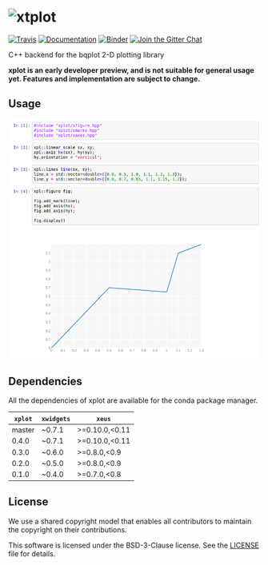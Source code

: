 # ![xtplot](http://quantstack.net/assets/images/xplot.svg)

[![Travis](https://travis-ci.org/QuantStack/xplot.svg?branch=master)](https://travis-ci.org/QuantStack/xplot)
[![Documentation](http://readthedocs.org/projects/xplot/badge/?version=latest)](https://xplot.readthedocs.io/en/latest/?badge=latest)
[![Binder](https://img.shields.io/badge/launch-binder-brightgreen.svg)](https://beta.mybinder.org/v2/gh/QuantStack/xplot/0.4.0-binder2?filepath=notebooks)
[![Join the Gitter Chat](https://badges.gitter.im/Join%20Chat.svg)](https://gitter.im/QuantStack/Lobby?utm_source=badge&utm_medium=badge&utm_campaign=pr-badge&utm_content=badge)

C++ backend for the bqplot 2-D plotting library

**xplot is an early developer preview, and is not suitable for general usage yet. Features and implementation are subject to change.**

## Usage

![xplot](xplot-screenshot.png)

## Dependencies

All the dependencies of xplot are available for the conda package manager.

| `xplot` | `xwidgets`  |  `xeus`         |
|---------|-------------|-----------------|
|  master |   ~0.7.1    |  >=0.10.0,<0.11 |
|  0.4.0  |   ~0.7.1    |  >=0.10.0,<0.11 |
|  0.3.0  |   ~0.6.0    |  >=0.8.0,<0.9   |
|  0.2.0  |   ~0.5.0    |  >=0.8.0,<0.9   |
|  0.1.0  |   ~0.4.0    |  >=0.7.0,<0.8   |

## License

We use a shared copyright model that enables all contributors to maintain the
copyright on their contributions.

This software is licensed under the BSD-3-Clause license. See the [LICENSE](LICENSE) file for details.
